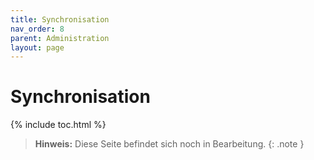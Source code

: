 ```yaml
---
title: Synchronisation
nav_order: 8
parent: Administration
layout: page
---
```


# Synchronisation
{% include toc.html %}

> **Hinweis:** Diese Seite befindet sich noch in Bearbeitung.
{: .note }

